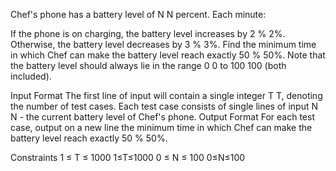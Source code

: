 Chef's phone has a battery level of 
N
N percent.
Each minute:

If the phone is on charging, the battery level increases by 
2
%
2%.
Otherwise, the battery level decreases by 
3
%
3%.
Find the minimum time in which Chef can make the battery level reach exactly 
50
%
50%.
Note that the battery level should always lie in the range 
0
0 to 
100
100 (both included).

Input Format
The first line of input will contain a single integer 
T
T, denoting the number of test cases.
Each test case consists of single lines of input 
N
N - the current battery level of Chef's phone.
Output Format
For each test case, output on a new line the minimum time in which Chef can make the battery level reach exactly 
50
%
50%.

Constraints
1
≤
T
≤
1000
1≤T≤1000
0
≤
N
≤
100
0≤N≤100
